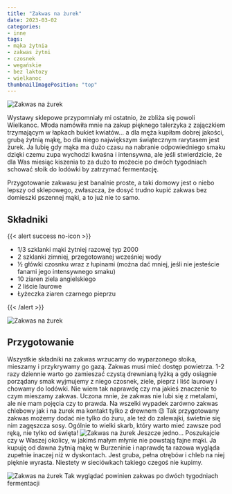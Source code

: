 ```yaml
---
title: "Zakwas na żurek"
date: 2023-03-02
categories:
- inne
tags:
- mąka żytnia
- zakwas żytni
- czosnek
- wegańskie
- bez laktozy
- wielkanoc
thumbnailImagePosition: "top"
---
```

![Zakwas na żurek](/img/Zakwas-na-zurek/Zakwas-na-zurek-2.JPG)

Wystawy sklepowe przypomniały mi ostatnio, że zbliża się powoli Wielkanoc. Młoda namówiła mnie na zakup pięknego talerzyka z zajączkiem trzymającym w łapkach bukiet kwiatów… a dla męża kupiłam dobrej jakości, grubą żytnią mąkę, bo dla niego największym świątecznym rarytasem jest żurek. Ja lubię gdy mąka ma dużo czasu na nabranie odpowiedniego smaku dzięki czemu zupa wychodzi kwaśna i intensywna, ale jeśli stwierdzicie, że dla Was miesiąc kiszenia to za dużo to możecie po dwóch tygodniach schować słoik do lodówki by zatrzymać fermentację.  
<!--more-->
Przygotowanie zakwasu jest banalnie proste, a taki domowy jest o niebo lepszy od sklepowego, zwłaszcza, że dosyć trudno kupić zakwas bez domieszki pszennej mąki, a to już nie to samo. 

## Składniki
{{< alert success no-icon >}}
- 1/3 szklanki mąki żytniej razowej typ 2000
- 2 szklanki zimniej, przegotowanej wcześniej wody
- ½ główki czosnku wraz z łupinami (można dać mniej, jeśli nie jesteście fanami jego intensywnego smaku)
- 10 ziaren ziela angielskiego
- 2 liście laurowe
- Łyżeczka ziaren czarnego pieprzu

{{< /alert >}}

![Zakwas na żurek](/img/Zakwas-na-zurek/Zakwas-na-zurek-1.JPG)
## Przygotowanie
Wszystkie składniki na zakwas wrzucamy do wyparzonego słoika, mieszamy i przykrywamy go gazą. Zakwas musi mieć dostęp powietrza. 1-2 razy dziennie warto go zamieszać czystą drewnianą łyżką a gdy osiągnie porządany smak wyjmujemy z niego czosnek, ziele, pieprz i liść laurowy i chowamy do lodówki. Nie wiem tak naprawdę czy ma jakieś znaczenie to czym mieszamy zakwas. Uczona mnie, że zakwas nie lubi się z metalami, ale nie mam pojęcia czy to prawda. Na wszelki wypadek zarówno zakwas chlebowy jak i na żurek ma kontakt tylko z drewnem 😉 
Tak przygotowany zakwas możemy dodać nie tylko do żuru, ale też do zalewajki, świetnie się nim zagęszcza sosy. Ogólnie to wielki skarb, który warto mieć zawsze pod ręką, nie tylko od święta!
![Zakwas na żurek](/img/Zakwas-na-zurek/Zakwas-na-zurek-3.JPG)
Jeszcze jedno… Poszukajcie czy w Waszej okolicy, w jakimś małym młynie nie powstają fajne mąki. Ja kupuję od dawna żytnią mąkę w Burzeninie i naprawdę ta razowa wygląda zupełnie inaczej niż w dyskontach. Jest gruba, pełna otrębów i chleb na niej pięknie wyrasta. Niestety w sieciówkach takiego czegoś nie kupimy.
 
![Zakwas na żurek](/img/Zakwas-na-zurek/Zakwas-na-zurek-4.JPG)
Tak wyglądać powinien zakwas po dwóch tygodniach fermentacji

